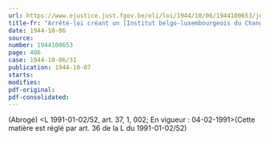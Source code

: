 ```yaml
---
url: https://www.ejustice.just.fgov.be/eli/loi/1944/10/06/1944100653/justel
title-fr: "Arrêté-loi créant un [Institut belgo-luxembourgeois du Change]. . Voir modification(s)"
date: 1944-10-06
source:
number: 1944100653
page: 406
case: 1944-10-06/31
publication: 1944-10-07
starts:
modifies:
pdf-original:
pdf-consolidated:
---
```


(Abrogé) <L 1991-01-02/52, art. 37, 1, 002;  En vigueur :  04-02-1991>(Cette matière est réglé par art. 36 de la L du 1991-01-02/52)

